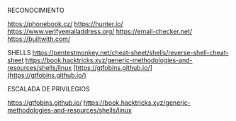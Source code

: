 

RECONOCIMIENTO

https://phonebook.cz/
https://hunter.io/
https://www.verifyemailaddress.org/
https://email-checker.net/
https://builtwith.com/


SHELLS
https://pentestmonkey.net/cheat-sheet/shells/reverse-shell-cheat-sheet
https://book.hacktricks.xyz/generic-methodologies-and-resources/shells/linux
[https://gtfobins.github.io/](https://gtfobins.github.io/)


ESCALADA DE PRIVILEGIOS

https://gtfobins.github.io/
https://book.hacktricks.xyz/generic-methodologies-and-resources/shells/linux
